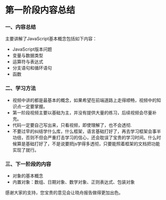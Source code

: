 # 第一阶段内容总结

### 一、内容总结

主要讲解了JavaScript基本概念包括如下内容：

* JavaScript版本问题
* 变量与数据类型
* 运算符与表达式
* 分支语句和循环语句
* 函数


### 二、学习方法

* 视频中讲的都是最基本的概念，如果希望在前端道路上走得顺畅，视频中的知识点一定要掌握。
* 第一阶段视频主要以基础为主，并没有提供大量的练习，后续视频会尽量补充。
* 代码一定要自己写出来，只看视频，即使理解了，也不会透彻.
* 不要过早的纠结学什么库，什么框架，语言基础打好了，再去学习框架会事半功倍，否则不但会严重打击学习的信心，还会耽误了宝贵的学习时间。什么时候算是基础打好了，不是说要把js学得多透彻，只要能照着框架的文档把功能实现了就行。

### 三、下一阶段的内容

* 对象的基本概念
* 内置对象：数组、日期对象、数学对象、正则表达式、包装对象

感谢大家的支持，您宝贵的意见会让晓舟报告做得更加出色。